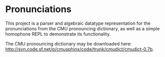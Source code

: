 # Pronunciations

This project is a parser and algebraic datatype representation for the pronunciations from the CMU pronouncing dictionary, as well as a simple homophone REPL to demonstrate its functionality.

The CMU pronouncing dictionary may be downloaded here: <http://svn.code.sf.net/p/cmusphinx/code/trunk/cmudict/cmudict-0.7b>.
